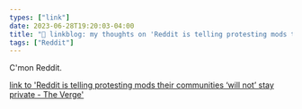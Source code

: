 ```yaml
---
types: ["link"]
date: 2023-06-28T19:20:03-04:00
title: "🔗 linkblog: my thoughts on 'Reddit is telling protesting mods their communities ‘will not’ stay private - The Verge'"
tags: ["Reddit"]
---
```

C'mon Reddit.  
 

[link to 'Reddit is telling protesting mods their communities ‘will not’ stay private - The Verge'](https://www.theverge.com/2023/6/28/23777195/reddit-protesting-moderators-communities-subreddits-private-reopen)
